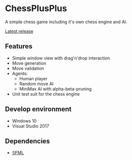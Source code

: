 # ChessPlusPlus

A simple chess game including it's own chess engine and AI.

[Latest release](https://github.com/Saduras/ChessPlusPlus/releases/tag/v1.2)

## Features
- Simple window view with drag'n'drop interaction
- Move generation
- Move validation
- Agents:
  - Human player
  - Random move AI
  - MiniMax AI with alpha-beta-pruning
- Unit test suit for the chess engine

## Develop environment
- Windows 10
- Visual Studio 2017

## Dependencies
- [SFML](https://www.sfml-dev.org/)
